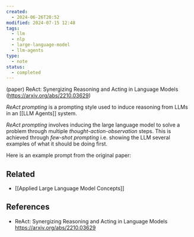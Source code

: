 ```yaml
---
created:
  - 2024-06-26T20:52
modified: 2024-07-15 12:48
tags:
  - llm
  - nlp
  - large-language-model
  - llm-agents
type:
  - note
status:
  - completed
---
```

(paper) ReAct: Synergizing Reasoning and Acting in Language Models (https://arxiv.org/abs/2210.03629)

_ReAct prompting_ is a prompting style used to induce reasoning from LLMs in an [[LLM Agents]] system. 

_ReAct prompting_ involves inducing the large language model to solve a problem through multiple _thought-action-observation_ steps. This is achieved through _few-shot prompting_ i.e. showing the LLM several examples of what it should be doing first. 

Here is an example prompt from the original paper: 

## Related
* [[Applied Large Language Model Concepts]]
## References
* ReAct: Synergizing Reasoning and Acting in Language Models https://arxiv.org/abs/2210.03629